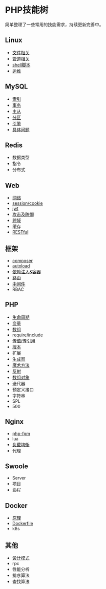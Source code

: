 # PHP技能树

简单整理了一些常用的技能需求，持续更新完善中。

## Linux
- [文件相关](./linux/file.md)
- [管道相关](./linux/grep.md)
- [shell脚本](./linux/shell.md)
- [运维](./linux/devops.md)

## MySQL
- [索引](./mysql/index.md)
- [事务](./mysql/transaction.md)
- [主从](./mysql/replication.md)
- [分区](./mysql/partition.md)
- [引擎](./mysql/engine.md)
- [具体问题](./mysql/question.md)

## Redis
- 数据类型
- 指令
- 分布式

## Web
- [网络](./web/web.md)
- [session/cookie](./web/cookie.md)
- [jwt](./web/jwt.md)
- [攻击及防御](./web/attack.md)
- [跨域](./web/cors.md)
- 缓存
- [RESTful](./web/rest.md)

## 框架
- [composer](./framework/composer.md)
- [autoload](./framework/autoload.md)
- [依赖注入&容器](./framework/container.md)
- [路由](./framework/route.md)
- [中间件](./framework/middleware.md)
- RBAC

## PHP
- [生命周期](./php/life-cycle.md)
- [变量](./php/variable.md)
- [数组](./php/array.md)
- [require/include](./php/include.md)
- [传值/传引用](./php/pass-value.md)
- [版本](./php/version.md)
- 扩展
- [生成器](./php/generator.md)
- [魔术方法](./php/magic.md)
- [反射](./php/reflection.md)
- [数组对象](./php/array-object.md)
- 迭代器
- 预定义接口
- 字符串
- SPL
- 500
 
## Nginx
- [php-fpm](./nginx/php.md)
- lua
- [负载均衡](./nginx/balance.md)
- 代理

## Swoole
- Server
- 项目
- [协程](./swoole/coroutine.md)

## Docker
- [原理](./docker/docker.md)
- [Dockerfile](./docker/dockerfile.md)
- k8s

## 其他
- [设计模式](./other/design-patterns.md)
- rpc
- 性能分析
- 排序算法
- 查找算法